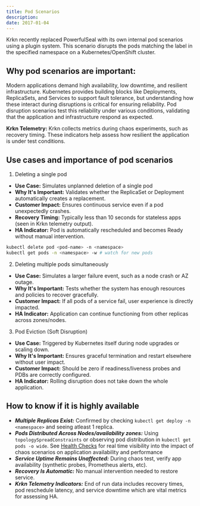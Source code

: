 ```yaml
---
title: Pod Scenarios
description: 
date: 2017-01-04
---
```


Krkn recently replaced PowerfulSeal with its own internal pod scenarios using a plugin system. This scenario disrupts the pods matching the label in the specified namespace on a Kubernetes/OpenShift cluster.

## Why pod scenarios are important: 

Modern applications demand high availability, low downtime, and resilient infrastructure. Kubernetes provides building blocks like Deployments, ReplicaSets, and Services to support fault tolerance, but understanding how these interact during disruptions is critical for ensuring reliability. Pod disruption scenarios test this reliability under various conditions, validating that the application and infrastructure respond as expected.

**Krkn Telemetry:** Krkn collects metrics during chaos experiments, such as recovery timing. These indicators help assess how resilient the application is under test conditions.

## Use cases and importance of pod scenarios

1. Deleting a single pod
- **Use Case:** Simulates unplanned deletion of a single pod
- **Why It's Important:** Validates whether the ReplicaSet or Deployment automatically creates a replacement.
- **Customer Impact:** Ensures continuous service even if a pod unexpectedly crashes.
- **Recovery Timing:** Typically less than 10 seconds for stateless apps (seen in Krkn telemetry output).
- **HA Indicator:** Pod is automatically rescheduled and becomes Ready without manual intervention.
 ```bash
kubectl delete pod <pod-name> -n <namespace>
kubectl get pods -n <namespace> -w # watch for new pods
```

2. Deleting multiple pods simultaneously
- **Use Case:** Simulates a larger failure event, such as a node crash or AZ outage.
- **Why It's Important:** Tests whether the system has enough resources and policies to recover gracefully.
- **Customer Impact:** If all pods of a service fail, user experience is directly impacted.
- **HA Indicator:** Application can continue functioning from other replicas across zones/nodes.

3. Pod Eviction (Soft Disruption)
- **Use Case:** Triggered by Kubernetes itself during node upgrades or scaling down.
- **Why It's Important:** Ensures graceful termination and restart elsewhere without user impact.
- **Customer Impact:** Should be zero if readiness/liveness probes and PDBs are correctly configured.
- **HA Indicator:** Rolling disruption does not take down the whole application.

## How to know if it is highly available 
- ***Multiple Replicas Exist:*** Confirmed by checking `kubectl get deploy -n <namespace>` and seeing atleast 1 replica.
- ***Pods Distributed Across Nodes/availability zones:*** Using `topologySpreadConstraints` or observing pod distribution in `kubectl get pods -o wide`. See [Health Checks](../../krkn/health-checks.md) for real time visibility into the impact of chaos scenarios on application availability and performance
- ***Service Uptime Remains Unaffected:*** During chaos test, verify app availability (synthetic probes, Prometheus alerts, etc).
- ***Recovery Is Automatic:*** No manual intervention needed to restore service.
- ***Krkn Telemetry Indicators:*** End of run data includes recovery times, pod reschedule latency, and service downtime which are vital metrics for assessing HA.